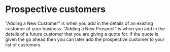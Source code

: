 # Prospective customers

<p>"Adding a New Customer" is when you add in the details of an existing customer of your business. “Adding a New Prospect” is when you add in the details of a future customer that you are giving a quote for. If the quote is given the go ahead then you can later add the prospective customer to your list of customers.</p><br />
